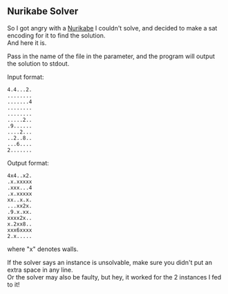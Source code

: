 ## Nurikabe Solver
So I got angry with a [Nurikabe](https://en.wikipedia.org/wiki/Nurikabe_(puzzle)) I couldn't solve, and decided to make a sat encoding for it to find the solution.  
And here it is.

Pass in the name of the file in the parameter, and the program will output the solution to stdout.

Input format:
```
4.4...2.
........
.......4
........
........
.....2..
.9......
....2...
..2..8..
...6....
2.......
```

Output format:
```
4x4..x2.
.x.xxxxx
.xxx...4
.x.xxxxx
xx..x.x.
...xx2x.
.9.x.xx.
xxxx2x..
x.2xx8..
xxx6xxxx
2.x.....
```
where "x" denotes walls.

If the solver says an instance is unsolvable, make sure you didn't put an extra space in any line.  
Or the solver may also be faulty, but hey, it worked for the 2 instances I fed to it!

